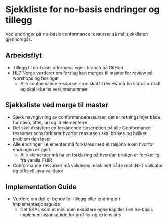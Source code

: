 # Sjekkliste for no-basis endringer og tillegg

Ved endringer på no-basis conformance ressurser så må sjekklisten gjennomgås.

## Arbeidsflyt

* Tillegg til no-basis utformes i egen branch på GitHub
* HL7 Norge vurderer om forslag kan merges til master for review på worshops og høringer
   * Alle conformance ressurser som skal til review må ha status = draft og skal ikke ha versjonsnummer

## Sjekksliste ved merge til master
* Sjekk navngivning av conformanceressurser, det er retningslinjer både for navn, tittel, url og id elementene
* Det skal eksistere en forklarende description på alle Conformance ressurser som forklarer hvorfor ressursen skal brukes og hvilket problem den løser
* Alle endringer i elementer må forklares med et rasjonale om hvorfor endringen er gjort 
  * Alle elementer må ha en forklaring på hvordan bruken er forskjellig fra vanilla FHIR 
* Conformance ressurser må valideres maskinelt både mot .NET validator og offisiell java validator

## Implementation Guide

* Vurdere om det er behov for tillegg eller endringer i implementasjonsguide
  * Det SKAL som et minimum eksistere egne kapitler i en no-basis implementasjonsguide for profiler og extensions
